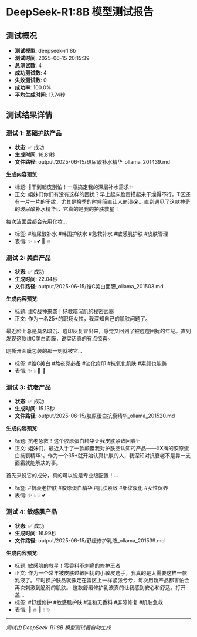 # DeepSeek-R1:8B 模型测试报告

## 测试概况

- **测试模型**: deepseek-r1:8b
- **测试时间**: 2025-06-15 20:15:39
- **总测试数**: 4
- **成功测试数**: 4
- **失败测试数**: 0
- **成功率**: 100.0%
- **平均生成时间**: 17.74秒

## 测试结果详情

### 测试 1: 基础护肤产品

- **状态**: ✅ 成功
- **生成时间**: 16.81秒
- **文件路径**: output/2025-06-15/玻尿酸补水精华_ollama_201439.md

**生成内容预览**:
- 标题: 🧊干到起皮别怕！一瓶搞定我的深层补水需求✨
- 正文: 姐妹们你们有没有这样的困扰？早上起床脸蛋摸起来干燥得不行，T区还有一片一片的干纹，尤其是换季的时候简直让人崩溃😭。直到遇见了这款神奇的玻尿酸补水精华💧，它真的是我的护肤救星！

每次洁面后都会先用化妆...
- 标签: #玻尿酸补水 #韩国护肤水 #急救补水 #敏感肌护肤 #皮肤管理
- 表情: ✨ 💧 💕 🧊 🔥

### 测试 2: 美白产品

- **状态**: ✅ 成功
- **生成时间**: 22.04秒
- **文件路径**: output/2025-06-15/维C美白面膜_ollama_201503.md

**生成内容预览**:
- 标题: 维C战神来袭！拯救暗沉肌的秘密武器
- 正文: 作为一名25+的职场女性，我深知自己的肌肤问题了。

最近脸上总是莫名暗沉、痘印反复冒出来，感觉又回到了被痘痘困扰的年纪。直到发现这款维C美白面膜，说实话真的有点惊喜~

刚撕开面膜包装的那一刻就被它...
- 标签: #维C美白 #熬夜党必备 #淡化痘印 #抗氧化肌肤 #素颜也能美
- 表情: ✨ 💧 💫 🌿

### 测试 3: 抗老产品

- **状态**: ✅ 成功
- **生成时间**: 15.13秒
- **文件路径**: output/2025-06-15/胶原蛋白抗衰精华_ollama_201520.md

**生成内容预览**:
- 标题: 抗老急救！这个胶原蛋白精华让我皮肤紧致回春✨
- 正文: 姐妹们，最近入手了一款颠覆我对护肤品认知的产品——XX牌的胶原蛋白抗衰精华💧。作为一个35+就开始认真护肤的人，我深知对抗衰老不是靠一支面霜就能解决的事。

首先来说它的成分，真的可以说是专业级配置！...
- 标签: #抗衰老护肤 #胶原蛋白精华 #肌肤紧致 #细纹淡化 #女性保养
- 表情: ✨ 💧 💡 💕

### 测试 4: 敏感肌产品

- **状态**: ✅ 成功
- **生成时间**: 16.99秒
- **文件路径**: output/2025-06-15/舒缓修护乳液_ollama_201539.md

**生成内容预览**:
- 标题: 敏感肌的救星！零香料不刺痛的修护王者
- 正文: 作为一个常年被皮肤过敏困扰的小敏皮选手，我真的是太需要这样一款乳液了。平时换护肤品就像走在雷区上一样紧张兮兮，每次用新产品都害怕会再次刺激到脆弱的肌肤。
这款舒缓修护乳液真的让我感到安心和舒适。打开盖...
- 标签: #舒缓修护 #敏感肌护肤 #温和无香料 #屏障修复 #肌肤急救
- 表情: 🌸 🔥 💖 💧 ✨

---

*测试由 DeepSeek-R1:8B 模型测试器自动生成*